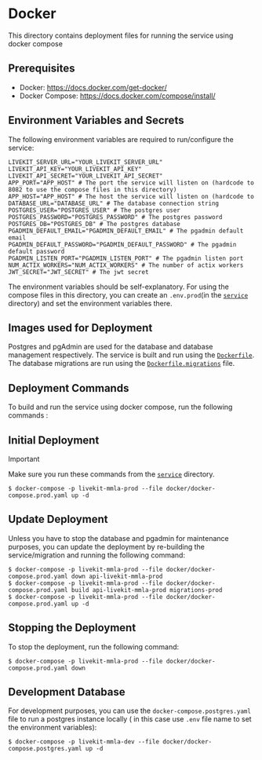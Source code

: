 # Docker
This directory contains deployment files for running the service using docker compose

## Prerequisites
- Docker: https://docs.docker.com/get-docker/ 
- Docker Compose: https://docs.docker.com/compose/install/

## Environment Variables and Secrets
The following environment variables are required to run/configure the service:

```shell
LIVEKIT_SERVER_URL="YOUR_LIVEKIT_SERVER_URL"
LIVEKIT_API_KEY="YOUR_LIVEKIT_API_KEY"
LIVEKIT_API_SECRET="YOUR_LIVEKIT_API_SECRET"
APP_PORT="APP_HOST" # The port the service will listen on (hardcode to 8082 to use the compose files in this directory)
APP_HOST="APP_HOST" # The host the service will listen on (hardcode to 
DATABASE_URL="DATABASE_URL" # The database connection string
POSTGRES_USER="POSTGRES_USER" # The postgres user
POSTGRES_PASSWORD="POSTGRES_PASSWORD" # The postgres password
POSTGRES_DB="POSTGRES_DB" # The postgres database
PGADMIN_DEFAULT_EMAIL="PGADMIN_DEFAULT_EMAIL" # The pgadmin default email
PGADMIN_DEFAULT_PASSWORD="PGADMIN_DEFAULT_PASSWORD" # The pgadmin default password
PGADMIN_LISTEN_PORT="PGADMIN_LISTEN_PORT" # The pgadmin listen port
NUM_ACTIX_WORKERS="NUM_ACTIX_WORKERS" # The number of actix workers
JWT_SECRET="JWT_SECRET" # The jwt secret
```

The environment variables should be self-explanatory. For using the compose files in this directory, you can create an `.env.prod`(in the [`service`](../../service) directory) and set the environment variables there.  

## Images used for Deployment
Postgres and pgAdmin are used for the database and database management respectively. The service is built and run using the [`Dockerfile`](./Dockerfile.api). The database migrations are run using the [`Dockerfile.migrations`](./Dockerfile.migrations) file.


## Deployment Commands
To build and run the service using docker compose, run the following commands :

## Initial Deployment
> [!IMPORTANT]  
> Make sure you run these commands from the [`service`](../../service) directory.

```shell
$ docker-compose -p livekit-mmla-prod --file docker/docker-compose.prod.yaml up -d
```

## Update Deployment
Unless you have to stop the database and pgadmin for maintenance purposes, you can update the deployment by re-building the service/migration and running the following command:

```shell
$ docker-compose -p livekit-mmla-prod --file docker/docker-compose.prod.yaml down api-livekit-mmla-prod
$ docker-compose -p livekit-mmla-prod --file docker/docker-compose.prod.yaml build api-livekit-mmla-prod migrations-prod
$ docker-compose -p livekit-mmla-prod --file docker/docker-compose.prod.yaml up -d
```

## Stopping the Deployment
To stop the deployment, run the following command:

```shell
$ docker-compose -p livekit-mmla-prod --file docker/docker-compose.prod.yaml down
```

## Development Database
For development purposes, you can use the `docker-compose.postgres.yaml` file to run a postgres instance locally ( in this case use `.env` file name to set the environment variables):

```shell
$ docker-compose -p livekit-mmla-dev --file docker/docker-compose.postgres.yaml up -d
```
